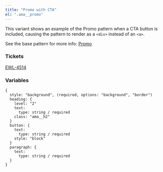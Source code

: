 ```yaml
---
title: "Promo with CTA"
el: ".ama__promo"
---
```


This variant shows an example of the Promo pattern when a CTA button is included, causing the pattern to render as a `<div>` instead of an `<a>`.

See the base pattern for more info: [Promo](/?p=molecules-promo)

### Tickets
[EWL-4514](https://issues.ama-assn.org/browse/EWL-4514)

### Variables
~~~
{
  style: "background", (required, options: "background", "border")
  heading: {
    level: "2"
    text: 
      type: string / required
    class: "ama__h2"
  }
  button: {
    text: 
      type: string / required
    style: "block"
  }
  paragraph: {
    text: 
      type: string / required
  }
}
~~~
